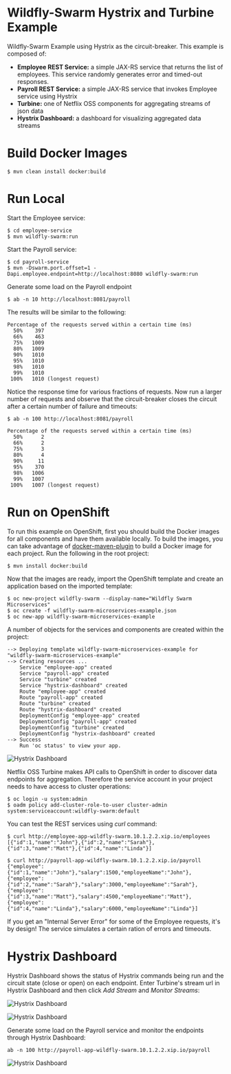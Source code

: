 # Wildfly-Swarm Hystrix and Turbine Example
Wildfly-Swarm Example using Hystrix as the circuit-breaker. This example is composed of:
* __Employee REST Service:__ a simple JAX-RS service that returns the list of employees. This service randomly generates error and timed-out responses.
* __Payroll REST Service:__ a simple JAX-RS service that invokes Employee service using Hystrix
* __Turbine:__ one of Netflix OSS components for aggregating streams of json data
* __Hystrix Dashboard:__ a dashboard for visualizing aggregated data streams 

# Build Docker Images

	$ mvn clean install docker:build
	
# Run Local

Start the Employee service:

	$ cd employee-service
	$ mvn wildfly-swarm:run


Start the Payroll service:

	$ cd payroll-service
	$ mvn -Dswarm.port.offset=1 -Dapi.employee.endpoint=http://localhost:8080 wildfly-swarm:run
	
Generate some load on the Payroll endpoint

	$ ab -n 10 http://localhost:8081/payroll

  The results will be similar to the following:

	Percentage of the requests served within a certain time (ms)
	  50%    397
	  66%    463
	  75%   1009
	  80%   1009
	  90%   1010
	  95%   1010
	  98%   1010
	  99%   1010
	 100%   1010 (longest request)

Notice the response time for various fractions of requests. Now run a larger number of requests and observe that the circuit-breaker closes the circuit after a certain number of failure and timeouts:

	$ ab -n 100 http://localhost:8081/payroll

	Percentage of the requests served within a certain time (ms)
	  50%      2
	  66%      2
	  75%      3
	  80%      4
	  90%     11
	  95%    370
	  98%   1006
	  99%   1007
	 100%   1007 (longest request)
	 
# Run on OpenShift

To run this example on OpenShift, first you should build the Docker images for all components and have them available locally. To build the images, you can take advantage of [docker-maven-plugin](https://github.com/fabric8io/docker-maven-plugin) to build a Docker image for each project. Run the following in the root project:

	$ mvn install docker:build  

Now that the images are ready, import the OpenShift template and create an application based on the imported template:
	
	$ oc new-project wildfly-swarm --display-name="Wildfly Swarm Microservices"
	$ oc create -f wildfly-swarm-microservices-example.json
	$ oc new-app wildfly-swarm-microservices-example
	
A number of objects for the services and components are created within the project:

	--> Deploying template wildfly-swarm-microservices-example for "wildfly-swarm-microservices-example"
	--> Creating resources ...
	    Service "employee-app" created
	    Service "payroll-app" created
	    Service "turbine" created
	    Service "hystrix-dashboard" created
	    Route "employee-app" created
	    Route "payroll-app" created
	    Route "turbine" created
	    Route "hystrix-dashboard" created
	    DeploymentConfig "employee-app" created
	    DeploymentConfig "payroll-app" created
	    DeploymentConfig "turbine" created
	    DeploymentConfig "hystrix-dashboard" created
	--> Success
	    Run 'oc status' to view your app.
	
![Hystrix Dashboard](https://raw.githubusercontent.com/siamaksade/wildfly-swarm-hystrix-example/master/images/containers.png)


Netflix OSS Turbine makes API calls to OpenShift in order to discover data endpoints for aggregation. Therefore the service account in your project needs to have access to cluster operations:
	
	$ oc login -u system:admin
	$ oadm policy add-cluster-role-to-user cluster-admin system:serviceaccount:wildfly-swarm:default
	
You can test the REST services using _curl_ command:

	$ curl http://employee-app-wildfly-swarm.10.1.2.2.xip.io/employees
	[{"id":1,"name":"John"},{"id":2,"name":"Sarah"},{"id":3,"name":"Matt"},{"id":4,"name":"Linda"}]
	
	$ curl http://payroll-app-wildfly-swarm.10.1.2.2.xip.io/payroll
	{"employee":{"id":1,"name":"John"},"salary":1500,"employeeName":"John"},{"employee":{"id":2,"name":"Sarah"},"salary":3000,"employeeName":"Sarah"},{"employee":{"id":3,"name":"Matt"},"salary":4500,"employeeName":"Matt"},{"employee":{"id":4,"name":"Linda"},"salary":6000,"employeeName":"Linda"}]
	
If you get an "Internal Server Error" for some of the Employee requests, it's by design! The service simulates a certain ration of errors and timeouts. 

# Hystrix Dashboard

Hystrix Dashboard shows the status of Hystrix commands being run and the circuit state (close or open) on each endpoint. Enter Turbine's stream url in Hystrix Dashboard and then click _Add Stream_ and _Monitor Streams_:

![Hystrix Dashboard](https://raw.githubusercontent.com/siamaksade/wildfly-swarm-hystrix-example/master/images/hystrix-dashboard.png)

![Hystrix Dashboard](https://raw.githubusercontent.com/siamaksade/wildfly-swarm-hystrix-example/master/images/hystrix-open.png)

Generate some load on the Payroll service and monitor the endpoints through Hystrix Dashboard:
	
	ab -n 100 http://payroll-app-wildfly-swarm.10.1.2.2.xip.io/payroll
	
![Hystrix Dashboard](https://raw.githubusercontent.com/siamaksade/wildfly-swarm-hystrix-example/master/images/hystrix-close.png)
